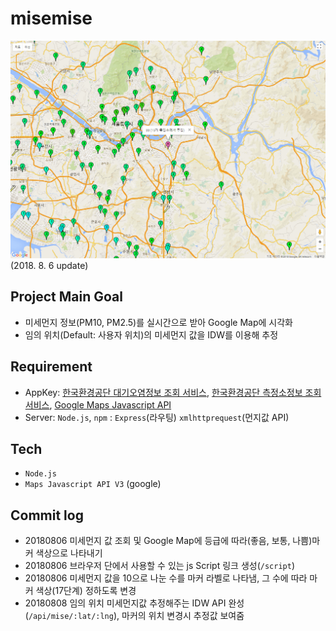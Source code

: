 # **misemise**
![alt text](/docs/sample.png)
(2018. 8. 6 update)

## Project Main Goal
* 미세먼지 정보(PM10, PM2.5)를 실시간으로 받아 Google Map에 시각화  
* 임의 위치(Default: 사용자 위치)의 미세먼지 값을 IDW를 이용해 추정  

## Requirement
* AppKey: [한국환경공단 대기오염정보 조회 서비스](https://www.data.go.kr/dataset/15000581/openapi.do), [한국환경공단 측정소정보 조회 서비스](https://www.data.go.kr/dataset/15000660/openapi.do), [Google Maps Javascript API](https://developers.google.com/maps/documentation/javascript/tutorial)  
* Server: `Node.js`, `npm` : `Express`(라우팅) `xmlhttprequest`(먼지값 API)  

## Tech
* `Node.js`
* `Maps Javascript API V3` (google)

## Commit log
* 20180806 미세먼지 값 조회 및 Google Map에 등급에 따라(좋음, 보통, 나쁨)마커 색상으로 나타내기  
* 20180806 브라우저 단에서 사용할 수 있는 js Script 링크 생성(`/script`)
* 20180806 미세먼지 값을 10으로 나눈 수를 마커 라벨로 나타냄, 그 수에 따라 마커 색상(17단계) 정하도록 변경  
* 20180808 임의 위치 미세먼지값 추정해주는 IDW API 완성(`/api/mise/:lat/:lng`), 마커의 위치 변경시 추정값 보여줌
